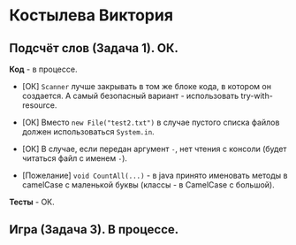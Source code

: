 # Костылева Виктория

## Подсчёт слов (Задача 1). ОК.

**Код** - в процессе.

- [ОК] `Scanner` лучше закрывать в том же блоке кода, в котором он создается.
А самый безопасный вариант - использовать try-with-resource.

- [ОК] Вместо `new File("test2.txt")` в случае пустого списка файлов должен использоваться `System.in`.

- [ОК] В случае, если передан аргумент `-`, нет чтения с консоли (будет читаться файл с именем `-`).

- [Пожелание] `void CountAll(...)` - в java принято именовать методы в camelCase с маленькой буквы (классы - в CamelCase с большой).

**Тесты** - ОК.

## Игра (Задача 3). В процессе.
